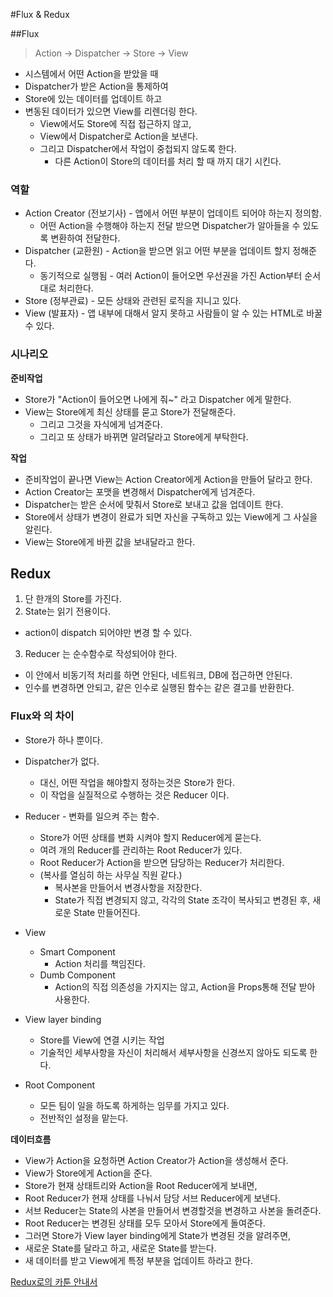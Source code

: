 #Flux & Redux

##Flux

> Action -> Dispatcher -> Store -> View

* 시스템에서 어떤 Action을 받았을 때
* Dispatcher가 받은 Action을 통제하여
* Store에 있는 데이터를 업데이트 하고
* 변동된 데이터가 있으면 View를 리렌더링 한다.
  * View에서도 Store에 직접 접근하지 않고,
  * View에서 Dispatcher로 Action을 보낸다.
  * 그리고 Dispatcher에서 작업이 중첩되지 않도록 한다.
    * 다른 Action이 Store의 데이터를 처리 할 때 까지 대기 시킨다.

### 역할

* Action Creator (전보기사) - 앱에서 어떤 부분이 업데이트 되어야 하는지 정의함.
  * 어떤 Action을 수행해야 하는지 전달 받으면 Dispatcher가 알아들을 수 있도록 변환하여 전달한다.
* Dispatcher (교환원) - Action을 받으면 읽고 어떤 부분을 업데이트 할지 정해준다.
  * 동기적으로 실행됨 - 여러 Action이 들어오면 우선권을 가진 Action부터 순서대로 처리한다.
* Store (정부관료) - 모든 상태와 관련된 로직을 지니고 있다.
* View (발표자) - 앱 내부에 대해서 알지 못하고 사람들이 알 수 있는 HTML로 바꿀 수 있다.


### 시나리오
**준비작업**
* Store가 "Action이 들어오면 나에게 줘~" 라고 Dispatcher 에게 말한다.
* View는 Store에게 최신 상태를 묻고 Store가 전달해준다.
  * 그리고 그것을 자식에게 넘겨준다.
  * 그리고 또 상태가 바뀌면 알려달라고 Store에게 부탁한다.

**작업**
* 준비작업이 끝나면 View는 Action Creator에게 Action을 만들어 달라고 한다.
* Action Creator는 포맷을 변경해서 Dispatcher에게 넘겨준다.
* Dispatcher는 받은 순서에 맞춰서 Store로 보내고 값을 업데이트 한다.
* Store에서 상태가 변경이 완료가 되면 자신을 구독하고 있는 View에게 그 사실을 알린다.
* View는 Store에게 바뀐 값을 보내달라고 한다.



## Redux

1. 단 한개의 Store를 가진다.
2. State는 읽기 전용이다.
  - action이 dispatch 되어야만 변경 할 수 있다.
3. Reducer 는 순수함수로 작성되어야 한다.
  - 이 안에서 비동기적 처리를 하면 안된다, 네트워크, DB에 접근하면 안된다.
  - 인수를 변경하면 안되고, 같은 인수로 실행된 함수는 같은 결고를 반환한다.

### Flux와 의 차이
* Store가 하나 뿐이다.

* Dispatcher가 없다.
  * 대신, 어떤 작업을 해야할지 정하는것은 Store가 한다.
  * 이 작업을 실질적으로 수행하는 것은 Reducer 이다.

* Reducer - 변화를 일으켜 주는 함수.
  * Store가 어떤 상태를 변화 시켜야 할지 Reducer에게 묻는다.
  * 여려 개의 Reducer를 관리하는 Root Reducer가 있다.
  * Root Reducer가 Action을 받으면 담당하는 Reducer가 처리한다.
  * (복사를 열심히 하는 사무실 직원 같다.)
    * 복사본을 만들어서 변경사항을 저장한다.
    * State가 직접 변경되지 않고, 각각의 State 조각이 복사되고 변경된 후, 새로운 State 만들어진다.

* View  
  * Smart Component
    * Action 처리를 책임진다.
  * Dumb Component
    * Action의 직접 의존성을 가지지는 않고, Action을 Props통해 전달 받아 사용한다.

* View layer binding
  * Store를 View에 연결 시키는 작업
  * 기술적인 세부사항을 자신이 처리해서 세부사항을 신경쓰지 않아도 되도록 한다.

* Root Component
  * 모든 팀이 일을 하도록 하게하는 임무를 가지고 있다.
  * 전반적인 설정을 맡는다.

**데이터흐름**
* View가 Action을 요청하면 Action Creator가 Action을 생성해서 준다.
* View가 Store에게 Action을 준다.
* Store가 현재 상태트리와 Action을 Root Reducer에게 보내면,
* Root Reducer가 현재 상태를 나눠서 담당 서브 Reducer에게 보낸다.
* 서브 Reducer는 State의 사본을 만들어서 변경할것을 변경하고 사본을 돌려준다.
* Root Reducer는 변경된 상태를 모두 모아서 Store에게 돌여준다.
* 그러면 Store가 View layer binding에게 State가 변경된 것을 알려주면,
* 새로운 State를 달라고 하고, 새로운 State를 받는다.
* 새 데이터를 받고 View에게 특정 부분을 업데이트 하라고 한다.

[Redux로의 카툰 안내서](http://bestalign.github.io/2015/10/26/cartoon-intro-to-redux/)
